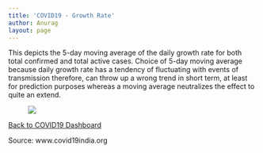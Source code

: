 ```yaml
---
title: 'COVID19 - Growth Rate'
author: Anurag
layout: page
---
```

<p class="has-text-align-center">
  This depicts the 5-day moving average of the daily growth rate for both total confirmed and total active cases. Choice of 5-day moving average because daily growth rate has a tendency of fluctuating with events of transmission therefore, can throw up a wrong trend in short term, at least for prediction purposes whereas a moving average neutralizes the effect to quite an extend.
</p><figure class="wp-block-image alignwide size-large">

![](https://eng-origin-275515.el.r.appspot.com/growth.png) </figure> 

[Back to COVID19 Dashboard](../covid19.md)


<p class="has-text-align-right">
  Source: www.covid19india.org
</p>